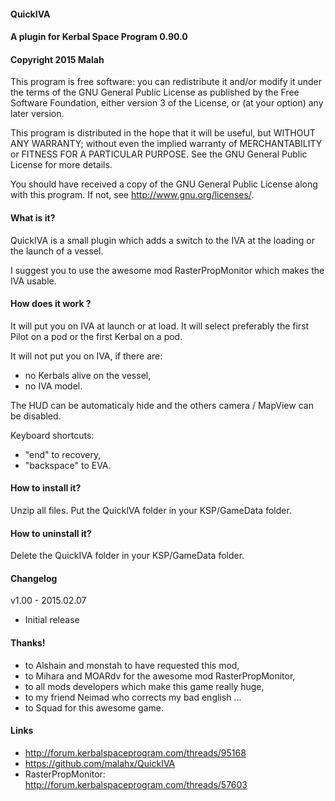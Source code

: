 ﻿#### QuickIVA
#### A plugin for Kerbal Space Program 0.90.0
#### Copyright 2015 Malah

This program is free software: you can redistribute it and/or modify
it under the terms of the GNU General Public License as published by
the Free Software Foundation, either version 3 of the License, or
(at your option) any later version.

This program is distributed in the hope that it will be useful,
but WITHOUT ANY WARRANTY; without even the implied warranty of
MERCHANTABILITY or FITNESS FOR A PARTICULAR PURPOSE.  See the
GNU General Public License for more details.

You should have received a copy of the GNU General Public License
along with this program.  If not, see <http://www.gnu.org/licenses/>. 

#### What is it?

QuickIVA is a small plugin which adds a switch to the IVA at the loading or the launch of a vessel.

I suggest you to use the awesome mod RasterPropMonitor which makes the IVA usable.

#### How does it work ?

It will put you on IVA at launch or at load. It will select preferably the first Pilot on a pod or the first Kerbal on a pod.

It will not put you on IVA, if there are:
- no Kerbals alive on the vessel,
- no IVA model.

The HUD can be automaticaly hide and the others camera / MapView can be disabled.

Keyboard shortcuts:
- "end" to recovery,
- "backspace" to EVA.

#### How to install it?

Unzip all files. Put the QuickIVA folder in your KSP/GameData folder.

#### How to uninstall it?

Delete the QuickIVA folder in your KSP/GameData folder.

#### Changelog

v1.00 - 2015.02.07
- Initial release

#### Thanks!

- to Alshain and monstah to have requested this mod,
- to Mihara and MOARdv for the awesome mod RasterPropMonitor,
- to all mods developers which make this game really huge,
- to my friend Neimad who corrects my bad english ...
- to Squad for this awesome game.

#### Links

- http://forum.kerbalspaceprogram.com/threads/95168
- https://github.com/malahx/QuickIVA
- RasterPropMonitor: http://forum.kerbalspaceprogram.com/threads/57603